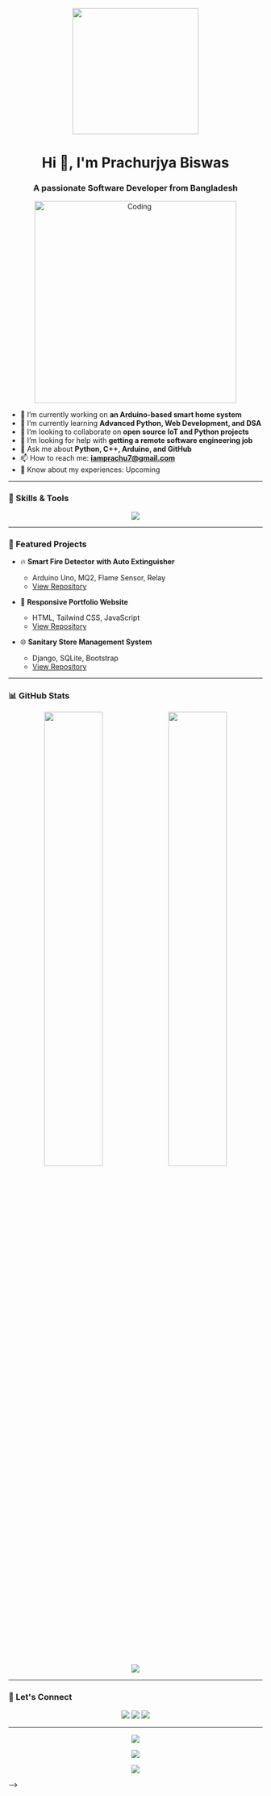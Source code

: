 

<!--
**IamPrachu7/IamPrachu7** is a ✨ _special_ ✨ repository because its `README.md` (this file) appears on your GitHub profile.

Here are some ideas to get you started:

- 🔭 I’m currently working on ...
- 🌱 I’m currently learning ...
- 👯 I’m looking to collaborate on ...
- 🤔 I’m looking for help with ...
- 💬 Ask me about ...
- 📫 How to reach me: ...
- 😄 Pronouns: ...
- ⚡ Fun fact: ...

<h1 align="center">Hi 👋, I'm Prachurjya Biswas</h1>
<h3 align="center">A passionate Software Developer from Bangladesh</h3>

<img align="right" alt="Coding" width="400" src="https://cdn.dribbble.com/users/1059583/screenshots/4171367/coding-freak.gif">

- 🔭 I’m currently working on **an Arduino-based smart home system**
- 🌱 I’m currently learning **Advanced Python, Web Development, and DSA**
- 👯 I’m looking to collaborate on **open source IoT and Python projects**
- 🤝 I’m looking for help with **getting a remote software engineering job**
- 💬 Ask me about **Python, C++, Arduino, and GitHub**
- 📫 How to reach me: **iamprachu7@gmail.com**
- 📄 Know about my experiences: Upcoming

---

### 🛠️ Languages and Tools:
<p>
  <img src="https://img.shields.io/badge/Python-3776AB?style=for-the-badge&logo=python&logoColor=white"/>
  <img src="https://img.shields.io/badge/C++-00599C?style=for-the-badge&logo=c%2b%2b&logoColor=white"/>
  <img src="https://img.shields.io/badge/Arduino-00979D?style=for-the-badge&logo=arduino&logoColor=white"/>
  <img src="https://img.shields.io/badge/GitHub-181717?style=for-the-badge&logo=github&logoColor=white"/>
  <img src="https://img.shields.io/badge/HTML5-E34F26?style=for-the-badge&logo=html5&logoColor=white"/>
  <img src="https://img.shields.io/badge/CSS3-1572B6?style=for-the-badge&logo=css3&logoColor=white"/>
</p>

---

### 📊 GitHub Stats:
<p>
  <img src="https://github-readme-stats.vercel.app/api?username=ashik21&show_icons=true&theme=radical" width="45%">
  <img src="https://github-readme-streak-stats.herokuapp.com/?user=ashik21&theme=radical" width="45%">
</p>

---
-->

<!-- ✨ GitHub Profile ReadMe - Prachurjya Biswas ✨ -->

<!-- Banner Text -->
<!-- ✨ GitHub Profile ReadMe - Prachurjya Biswas ✨ -->

<!-- Banner Text 
<p align="center">
  <img src="https://readme-typing-svg.demolab.com?font=Fira+Code&size=24&pause=1000&color=00C4FF&center=true&vCenter=true&width=800&lines=Hi+there!+I'm+Prachurjya+Biswas;Software+Engineer+%7C+IoT+Enthusiast+%7C+Tech+Learner;Welcome+to+my+GitHub+profile!" alt="Typing SVG" />
</p>

<!-- Animated Graphic -->
<p align="center">
  <img src="https://user-images.githubusercontent.com/74038190/213922871-bb15c6c2-6d9f-4d66-9a4e-23587ba92756.gif" height="250" />
</p>

<h1 align="center">Hi 👋, I'm Prachurjya Biswas</h1>
<h3 align="center">A passionate Software Developer from Bangladesh</h3>

<p align="center">
  <img src="https://cdn.dribbble.com/users/1059583/screenshots/4171367/coding-freak.gif" alt="Coding" width="400" />
</p>

- 🔭 I’m currently working on **an Arduino-based smart home system**  
- 🌱 I’m currently learning **Advanced Python, Web Development, and DSA**  
- 👯 I’m looking to collaborate on **open source IoT and Python projects**  
- 🤝 I’m looking for help with **getting a remote software engineering job**  
- 💬 Ask me about **Python, C++, Arduino, and GitHub**  
- 📫 How to reach me: **iamprachu7@gmail.com**  
- 📄 Know about my experiences: Upcoming

---

### 🚀 Skills & Tools

<p align="center">
  <img src="https://skillicons.dev/icons?i=python,cpp,arduino,raspberrypi,html,css,js,react,tailwind,git,github,vscode,linux" />
</p>

---

### 📌 Featured Projects

- 🔥 **Smart Fire Detector with Auto Extinguisher**  
  - Arduino Uno, MQ2, Flame Sensor, Relay  
  - [View Repository](#)

- 📱 **Responsive Portfolio Website**  
  - HTML, Tailwind CSS, JavaScript  
  - [View Repository](https;//github.com/IamPrachu7/Portfolio)

- 🌐 **Sanitary Store Management System**  
  - Django, SQLite, Bootstrap  
  - [View Repository](#)

---

### 📊 GitHub Stats

<p align="center">
  <img src="https://github-readme-stats.vercel.app/api?username=prachurjya-biswas&theme=tokyonight&show_icons=true&hide_border=true" width="48%" />
  <img src="https://github-readme-streak-stats.herokuapp.com/?user=prachurjya-biswas&theme=tokyonight&hide_border=true" width="48%" />
</p>

<p align="center">
  <img src="https://github-readme-activity-graph.vercel.app/graph?username=prachurjya-biswas&theme=github-compact&hide_border=true" />
</p>

---

### 🤝 Let's Connect

<p align="center">
  <a href="mailto:iamprachu7@gmail.com"><img src="https://img.shields.io/badge/Gmail-D14836?style=for-the-badge&logo=gmail&logoColor=white" /></a>
  <a href="https://linkedin.com/in/prachurjya-biswas"><img src="https://img.shields.io/badge/LinkedIn-blue?style=for-the-badge&logo=linkedin&logoColor=white" /></a>
  <a href="#"><img src="https://img.shields.io/badge/Portfolio-121013?style=for-the-badge&logo=vercel&logoColor=white" /></a>
</p>

---

<p align="center">
  <img src="https://quotes-github-readme.vercel.app/api?type=horizontal&theme=radical" />
</p>

<p align="center">
  <img src="https://capsule-render.vercel.app/api?type=waving&color=gradient&height=100&section=footer"/>
</p>

</p>

<p align="center">
  <img src="https://capsule-render.vercel.app/api?type=waving&color=gradient&height=100&section=footer"/>
</p>

-->
